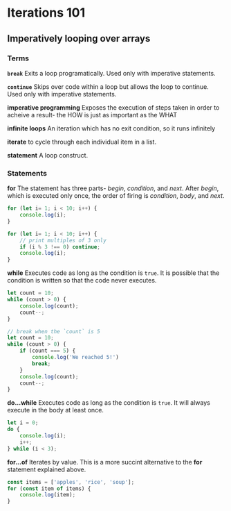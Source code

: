  # Iterations 101
 ## Imperatively looping over arrays

 ### Terms 
 **`break`**
 Exits a loop programatically. Used only with imperative statements. 

 **`continue`**
Skips over code within a loop but allows the loop to continue. Used only with imperative statements.

 **imperative programming**
Exposes the execution of steps taken in order to acheive a result- the HOW is just as important as the WHAT

 **infinite loops** 
An iteration which has no exit condition, so it runs infinitely

 **iterate** 
 to cycle through each individual item in a list.

**statement** 
A loop construct. 

### Statements
**for** 
The statement has three parts- _begin_, _condition_, and _next_. After _begin_, which is executed only once, the order of firing is _condition_, _body_, and _next_. 

```javascript
for (let i= 1; i < 10; i++) {
    console.log(i);
}

for (let i= 1; i < 10; i++) {
    // print multiples of 3 only 
    if (i % 3 !== 0) continue;
    console.log(i);
}
```


**while**
Executes code as long as the condition is `true`. It is possible that the condition is written so that the code never executes. 

```javascript
let count = 10;
while (count > 0) {
    console.log(count);
    count--;
}

// break when the `count` is 5
let count = 10;
while (count > 0) {
    if (count === 5) {
        console.log('We reached 5!')
        break;
    }
    console.log(count);
    count--;
}
```

**do...while**
Executes code as long as the condition is `true`. It will always execute in the body at least once. 
```javascript
let i = 0;
do {
    console.log(i);
    i++;
} while (i < 3);
```

**for...of**
Iterates by value. This is a more succint alternative to the **for** statement explained above. 
```javascript
const items = ['apples', 'rice', 'soup'];
for (const item of items) {
    console.log(item);
}
```
